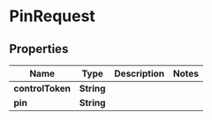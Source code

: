 
# PinRequest

## Properties
Name | Type | Description | Notes
------------ | ------------- | ------------- | -------------
**controlToken** | **String** |  | 
**pin** | **String** |  | 



